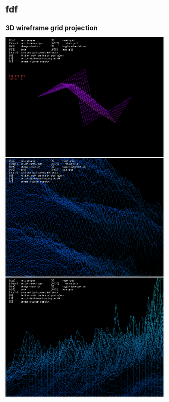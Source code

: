 # fdf
## 3D wireframe grid projection
![](fdf_rotation_hueshift.gif)
![](fdf_iso_shaded.png)
![](fdf_orthographic.png)
